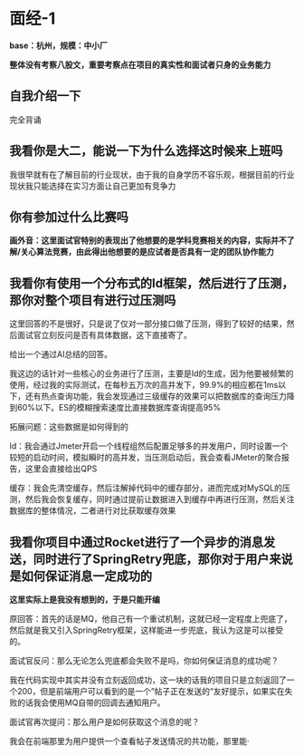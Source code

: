 
# 面经-1

**base：杭州，规模：中小厂**

**整体没有考察八股文，重要考察点在项目的真实性和面试者只身的业务能力**

## 自我介绍一下

完全背诵

## 我看你是大二，能说一下为什么选择这时候来上班吗

我很早就有在了解目前的行业现状，由于我的自身学历不容乐观，根据目前的行业现状我只能选择在实习方面让自己更加有竞争力

## 你有参加过什么比赛吗

**画外音：这里面试官特别的表现出了他想要的是学科竞赛相关的内容，实际并不了解/关心算法竞赛，由此得出他想要的是应试者是否具有一定的团队协作能力**

## 我看你有使用一个分布式的Id框架，然后进行了压测，那你对整个项目有进行过压测吗

这里回答的不是很好，只是说了仅对一部分接口做了压测，得到了较好的结果，然后面试官立刻反问是否有具体数据，这下直接寄了。

给出一个通过AI总结的回答。

我这边的话针对一些核心的业务进行了压测，主要是Id的生成，因为他要被频繁的使用，经过我的实际测试，在每秒五万次的高并发下，99.9%的相应都在1ms以下，还有热点查询功能，我会发现通过三级缓存的效果可以把数据库的查询压力降到60%以下。ES的模糊搜索速度比直接数据库查询提高95%

拓展问题：这些数据是如何得到的

Id：我会通过Jmeter开启一个线程组然后配置足够多的并发用户，同时设置一个较短的启动时间，模拟瞬时的高并发，当压测启动后，我会查看JMeter的聚合报告，这里会直接给出QPS

缓存：我会先清空缓存，然后注解掉代码中的缓存部分，进而完成对MySQL的压测，然后我会恢复缓存，同时通过提前让数据进入到缓存中再进行压测，然后关注数据库的整体情况，二者进行对比获取缓存效果

## 我看你项目中通过Rocket进行了一个异步的消息发送，同时进行了SpringRetry兜底，那你对于用户来说是如何保证消息一定成功的

**这里实际上是我没有想到的，于是只能开编**

原回答：首先的话是MQ，他自己有一个重试机制，这就已经一定程度上兜底了，然后就是我又引入SpringRetry框架，这样能进一步兜底，我认为这是可以接受的。

面试官反问：那么无论怎么兜底都会失败不是吗，你如何保证消息的成功呢？

我在代码实现中其实并没有立刻返回成功，这一块的话我的项目只是立刻返回了一个200，但是前端用户可以看到的是一个”帖子正在发送的“友好提示，如果实在失败的话我会使用MQ自带的回调去通知用户。

面试官再次提问：那么用户是如何获取这个消息的呢？

我会在前端那里为用户提供一个查看帖子发送情况的共功能，那里能·
